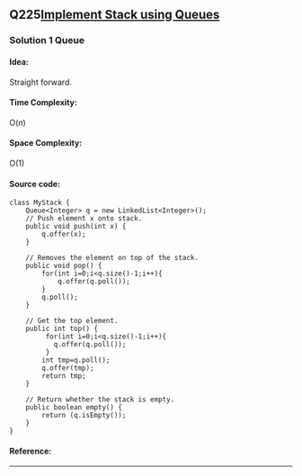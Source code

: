 ## Q225[Implement Stack using Queues ](https://leetcode.com/problems/implement-stack-using-queues/) 

### Solution 1 Queue
#### Idea:
Straight forward.
#### Time Complexity: 
O(n)
#### Space Complexity:
O(1)
#### Source code:
```
class MyStack {
    Queue<Integer> q = new LinkedList<Integer>(); 
    // Push element x onto stack.
    public void push(int x) {
        q.offer(x);
    }

    // Removes the element on top of the stack.
    public void pop() {
        for(int i=0;i<q.size()-1;i++){
            q.offer(q.poll());
        }
        q.poll();
    }

    // Get the top element.
    public int top() {
         for(int i=0;i<q.size()-1;i++){
           q.offer(q.poll());
         }
        int tmp=q.poll();
        q.offer(tmp);
        return tmp;
    }

    // Return whether the stack is empty.
    public boolean empty() {
        return (q.isEmpty());
    }
}
```
#### Reference:
---

